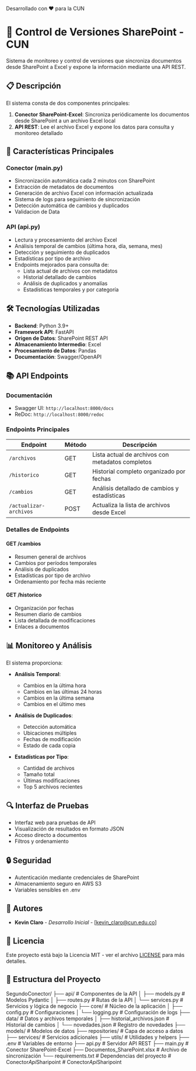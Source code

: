 Desarrollado con ❤️ para la CUN
# 🔄 Control de Versiones SharePoint - CUN
Sistema de monitoreo y control de versiones que sincroniza documentos desde SharePoint a Excel y expone la información mediante una API REST.

## 📋 Descripción

El sistema consta de dos componentes principales:

1. **Conector SharePoint-Excel**: Sincroniza periódicamente los documentos desde SharePoint a un archivo Excel local
2. **API REST**: Lee el archivo Excel y expone los datos para consulta y monitoreo detallado

## 🌟 Características Principales

### Conector (main.py)

- Sincronización automática cada 2 minutos con SharePoint
- Extracción de metadatos de documentos
- Generación de archivo Excel con información actualizada
- Sistema de logs para seguimiento de sincronización
- Detección automática de cambios y duplicados
- Validacion de Data

### API (api.py)

- Lectura y procesamiento del archivo Excel
- Análisis temporal de cambios (última hora, día, semana, mes)
- Detección y seguimiento de duplicados
- Estadísticas por tipo de archivo
- Endpoints mejorados para consulta de:
  - Lista actual de archivos con metadatos
  - Historial detallado de cambios
  - Análisis de duplicados y anomalías
  - Estadísticas temporales y por categoría

## 🛠️ Tecnologías Utilizadas

- **Backend**: Python 3.9+
- **Framework API**: FastAPI
- **Origen de Datos**: SharePoint REST API
- **Almacenamiento Intermedio**: Excel
- **Procesamiento de Datos**: Pandas
- **Documentación**: Swagger/OpenAPI

## 📚 API Endpoints

### Documentación

- Swagger UI: `http://localhost:8000/docs`
- ReDoc: `http://localhost:8000/redoc`

### Endpoints Principales

| Endpoint | Método | Descripción |
|----------|--------|-------------|
| `/archivos` | GET | Lista actual de archivos con metadatos completos |
| `/historico` | GET | Historial completo organizado por fechas |
| `/cambios` | GET | Análisis detallado de cambios y estadísticas |
| `/actualizar-archivos` | POST | Actualiza la lista de archivos desde Excel |

### Detalles de Endpoints

#### GET /cambios
- Resumen general de archivos
- Cambios por períodos temporales
- Análisis de duplicados
- Estadísticas por tipo de archivo
- Ordenamiento por fecha más reciente

#### GET /historico
- Organización por fechas
- Resumen diario de cambios
- Lista detallada de modificaciones
- Enlaces a documentos

## 📊 Monitoreo y Análisis

El sistema proporciona:

- **Análisis Temporal**:
  - Cambios en la última hora
  - Cambios en las últimas 24 horas
  - Cambios en la última semana
  - Cambios en el último mes

- **Análisis de Duplicados**:
  - Detección automática
  - Ubicaciones múltiples
  - Fechas de modificación
  - Estado de cada copia

- **Estadísticas por Tipo**:
  - Cantidad de archivos
  - Tamaño total
  - Últimas modificaciones
  - Top 5 archivos recientes

## 🔍 Interfaz de Pruebas

- Interfaz web para pruebas de API
- Visualización de resultados en formato JSON
- Acceso directo a documentos
- Filtros y ordenamiento

## 🔒 Seguridad

- Autenticación mediante credenciales de SharePoint
- Almacenamiento seguro en AWS S3
- Variables sensibles en .env

## 👥 Autores

- **Kevin Claro** - *Desarrollo Inicial* - [kevin_claro@cun.edu.co]

## 📄 Licencia

Este proyecto está bajo la Licencia MIT - ver el archivo [LICENSE](LICENSE) para más detalles.


## 📁 Estructura del Proyecto

SegundoConector/
├── api/ # Componentes de la API
│ ├── models.py # Modelos Pydantic
│ ├── routes.py # Rutas de la API
│ └── services.py # Servicios y lógica de negocio
├── core/ # Núcleo de la aplicación
│ ├── config.py # Configuraciones
│ └── logging.py # Configuración de logs
├── data/ # Datos y archivos temporales
│ ├── historial_archivos.json # Historial de cambios
│ └── novedades.json # Registro de novedades
├── models/ # Modelos de datos
├── repositories/ # Capa de acceso a datos
├── services/ # Servicios adicionales
├── utils/ # Utilidades y helpers
├── .env # Variables de entorno
├── api.py # Servidor API REST
├── main.py # Conector SharePoint-Excel
├── Documentos_SharePoint.xlsx # Archivo de sincronización
└── requirements.txt # Dependencias del proyecto
#   C o n e c t o r _ A p i _ S h a r i p o i n t 
 
 #   C o n e c t o r _ A p i _ S h a r i p o i n t 
 
 
